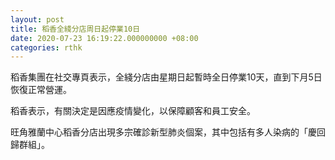 ```yaml
---
layout: post
title: 稻香全綫分店周日起停業10日
date: 2020-07-23 16:19:22.000000000 +08:00
categories: rthk
---
```


稻香集團在社交專頁表示，全綫分店由星期日起暫時全日停業10天，直到下月5日恢復正常營運。

稻香表示，有關決定是因應疫情變化，以保障顧客和員工安全。

旺角雅蘭中心稻香分店出現多宗確診新型肺炎個案，其中包括有多人染病的「慶回歸群組」。
